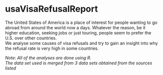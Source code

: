 # usaVisaRefusalReport

The United States of America is a place of interest for people wanting to go abroad from around the world now a days. Whatever the reason, be it higher education, seeking jobs or just touring, people seem to prefer the U.S. over other countries.  
We analyse some causes of visa refusals and try to gain an insight into why the refusal rate is very high in some countries.  

*Note: All of the analyses are done using R.*  
*The data set used is merged from 3 data sets obtained from the sources listed*
